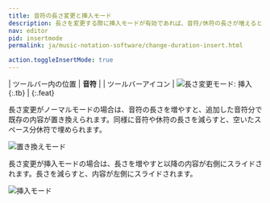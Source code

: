 ```yaml
---
title: 音符の長さ変更と挿入モード
description: 長さを変更する際に挿入モードが有効であれば、音符/休符の長さが増えると、以降全体の内容は削除されずに右に移動します。長さを減らすと左側に移動します。
nav: editor
pid: insertmode
permalink: ja/music-notation-software/change-duration-insert.html

action.toggleInsertMode: true
---
```


| ツールバー内の位置 | **音符** |
| ツールバーアイコン | ![長さ変更モード: 挿入](https://prod.flat-cdn.com/img/icons/editorActions/changeDurationInsert.svg){:.tb} |
{:.feat}

長さ変更がノーマルモードの場合は、音符の長さを増やすと、追加した音符分で既存の内容が置き換えられます。同様に音符や休符の長さを減らすと、空いたスペース分休符で埋められます。 

![置き換えモード](/help/assets/img/editor/changeDuration-replace.gif)

長さ変更が挿入モードの場合は、長さを増やすと以降の内容が右側にスライドされます。長さを減らすと、内容が左側にスライドされます。

![挿入モード](/help/assets/img/editor/changeDuration-insert.gif)
